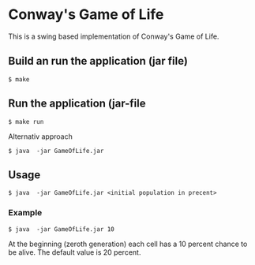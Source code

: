 # Conway's Game of Life

This is a swing based implementation of Conway's Game of Life.


## Build an run the application (jar file)
```shell
$ make 
```

## Run the application (jar-file
```shell
$ make run
```

Alternativ approach
```shell
$ java  -jar GameOfLife.jar
```

## Usage 
```shell
$ java  -jar GameOfLife.jar <initial population in precent>
```

### Example
```shell
$ java  -jar GameOfLife.jar 10
```

At the beginning (zeroth generation) each cell has a 10 percent chance
to be alive. The default value is 20 percent.

